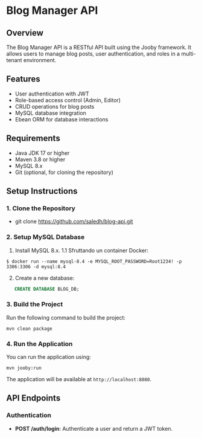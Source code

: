 # Blog Manager API

## Overview

The Blog Manager API is a RESTful API built using the Jooby framework. It allows users to manage blog posts, user authentication, and roles in a multi-tenant environment.

## Features

- User authentication with JWT
- Role-based access control (Admin, Editor)
- CRUD operations for blog posts
- MySQL database integration
- Ebean ORM for database interactions

## Requirements

- Java JDK 17 or higher
- Maven 3.8 or higher
- MySQL 8.x
- Git (optional, for cloning the repository)

## Setup Instructions

### 1. Clone the Repository

- git clone https://github.com/saledh/blog-api.git

### 2. Setup MySQL Database

1. Install MySQL 8.x.
1.1 Sfruttando un container Docker: 
```shell
$ docker run --name mysql-8.4 -e MYSQL_ROOT_PASSWORD=Root1234! -p 3306:3306 -d mysql:8.4
```
2. Create a new database:

```sql
   CREATE DATABASE BLOG_DB;
 ```

### 3. Build the Project

Run the following command to build the project:

```shell
mvn clean package
```

### 4. Run the Application

You can run the application using:

```shell
mvn jooby:run
```

The application will be available at `http://localhost:8080`.

## API Endpoints

### Authentication

- **POST /auth/login**: Authenticate a user and return a JWT token.